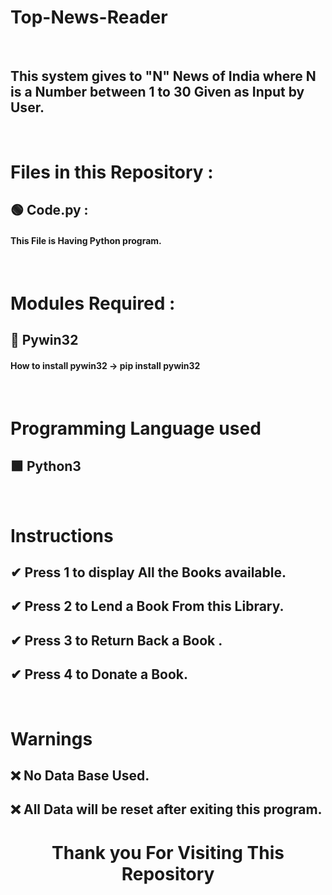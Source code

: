 # Top-News-Reader


<br>

##  This system gives to "N" News of India where N is a Number between 1 to 30 Given as Input by User.  


<br>

# Files in this Repository :

## 🟢 Code.py :  

####   This File is Having Python program. 



<br>

# Modules Required :

## 🔶 Pywin32   

####  How to install pywin32  ->   pip install pywin32



<br>


# Programming Language used

## 🟩 Python3


<br>






# Instructions 

## ✔ Press 1 to display All the Books available.
## ✔ Press 2 to Lend a Book From this Library.
## ✔ Press 3 to Return Back a Book .
## ✔ Press 4 to Donate a Book.

<br>

# Warnings 

## ❌ No Data Base Used. 
## ❌ All Data will be reset after exiting this program.

<div align = "center">
   
# Thank you For Visiting This Repository 
<div>
